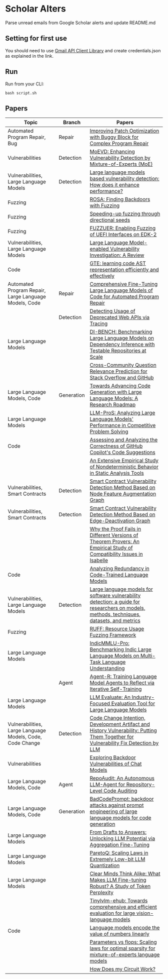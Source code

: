 # Scholar Alters
Parse unread emails from Google Scholar alerts and update README.md

## Setting for first use
You should need to use [Gmail API Client Library](https://developers.google.com/gmail/api/quickstart/python) and create
credentials.json as explained in the link.

## Run
Run from your CLI:
```
bash script.sh
```
## Papers

| Topic | Branch | Papers |
| --- | --- | --- |
| Automated Program Repair, Bug | Repair | [Improving Patch Optimization with Buggy Block for Complex Program Repair](https://scholar.google.com/scholar_url?url=https://ieeexplore.ieee.org/iel8/6287639/6514899/10883973.pdf&hl=en&sa=X&d=15059337254573805672&ei=zl2zZ47JDJ-_6rQPoa3DoAo&scisig=AFWwaeZZ97jurt5yO1AwMkZV62Ll&oi=scholaralrt&hist=apJ4fD8AAAAJ:11631047573362457156:AFWwaeYhbBKL65h4pzyKCNru3s-R&html=&pos=0&folt=rel) |
| Vulnerabilities | Detection | [MoEVD: Enhancing Vulnerability Detection by Mixture-of-Experts (MoE)](https://scholar.google.com/scholar_url?url=https://arxiv.org/pdf/2501.16454&hl=en&sa=X&d=14986258988792440115&ei=zl2zZ47JDJ-_6rQPoa3DoAo&scisig=AFWwaeYjNRCno0VOoQ7odltCce_A&oi=scholaralrt&hist=apJ4fD8AAAAJ:11631047573362457156:AFWwaeYhbBKL65h4pzyKCNru3s-R&html=&pos=1&folt=rel) |
| Vulnerabilities, Large Language Models | Detection | [Large language models based vulnerability detection: How does it enhance performance?](https://scholar.google.com/scholar_url?url=https://link.springer.com/article/10.1007/s10207-025-00983-8&hl=en&sa=X&d=16073731140175574581&ei=zl2zZ47JDJ-_6rQPoa3DoAo&scisig=AFWwaeZDlIITq9JTiMCosrxfoCWo&oi=scholaralrt&hist=apJ4fD8AAAAJ:11631047573362457156:AFWwaeYhbBKL65h4pzyKCNru3s-R&html=&pos=2&folt=rel) |
| Fuzzing |  | [ROSA: Finding Backdoors with Fuzzing](https://scholar.google.com/scholar_url?url=https://binsec.github.io/assets/publications/papers/2025-icse.pdf&hl=vi&sa=X&d=13531564943831013756&ei=zl2zZ56jEIqy6rQPl5KnWA&scisig=AFWwaeaGFFpUlOhEdz0gAvuIoA9h&oi=scholaralrt&hist=apJ4fD8AAAAJ:16065687014273664109:AFWwaeYpvD7V4gPm0ywHhNT6YvSk&html=&pos=1&folt=rel) |
| Fuzzing |  | [Speeding-up fuzzing through directional seeds](https://scholar.google.com/scholar_url?url=https://link.springer.com/article/10.1007/s10207-024-00953-6&hl=en&sa=X&d=14687239264510216474&ei=zl2zZ-yUBo-w6rQP1uqXuAg&scisig=AFWwaebibHbwEeX-DPZdv7xcLzez&oi=scholaralrt&hist=apJ4fD8AAAAJ:11137134570824175991:AFWwaeZJgvZkFmSwNlRigHvrI7d8&html=&pos=0&folt=rel) |
| Fuzzing |  | [FUZZUER: Enabling Fuzzing of UEFI Interfaces on EDK-2](https://scholar.google.com/scholar_url?url=https://purs3lab.github.io/files/fuzzuerr.pdf&hl=en&sa=X&d=4767893449987058199&ei=zl2zZ-yUBo-w6rQP1uqXuAg&scisig=AFWwaeYk4wH1j2JHa6t9w0L6UplG&oi=scholaralrt&hist=apJ4fD8AAAAJ:11137134570824175991:AFWwaeZJgvZkFmSwNlRigHvrI7d8&html=&pos=2&folt=rel) |
| Vulnerabilities, Large Language Models |  | [Large Language Model-enabled Vulnerability Investigation: A Review](https://scholar.google.com/scholar_url?url=https://ieeexplore.ieee.org/abstract/document/10871716/&hl=en&sa=X&d=14185764532483918972&ei=zl2zZ_yBA_qu6rQPmsSPUA&scisig=AFWwaeZ7tsWZLiISx96lG6wEBp_Y&oi=scholaralrt&hist=apJ4fD8AAAAJ:9077511576393718270:AFWwaeYjhZg9MUHEYuARvipEszZC&html=&pos=0&folt=cit) |
| Code |  | [GTE: learning code AST representation efficiently and effectively](https://scholar.google.com/scholar_url?url=http://scis.scichina.com/en/2025/139101-supplementary.pdf&hl=vi&sa=X&d=3540026531673519925&ei=zl2zZ4CzCIC96rQP29mI6AY&scisig=AFWwaeYIUpXoN19sVJ6JoJVK89nM&oi=scholaralrt&hist=apJ4fD8AAAAJ:11355862984917483435:AFWwaeZvT_NNWQMu4_zZrEW644gW&html=&pos=1&folt=rel) |
| Automated Program Repair, Large Language Models, Code | Repair | [Comprehensive Fine-Tuning Large Language Models of Code for Automated Program Repair](https://scholar.google.com/scholar_url?url=https://ieeexplore.ieee.org/abstract/document/10850625/&hl=en&sa=X&d=5758844406545218685&ei=zl2zZ_6nAdqy6rQP56ab0AE&scisig=AFWwaea0B6NfjXOBsJMuKm5dIBM2&oi=scholaralrt&hist=apJ4fD8AAAAJ:8900472388513427833:AFWwaeZM7Y6I9R2ROVLnk31jdyVz&html=&pos=0&folt=rel) |
|  | Detection | [Detecting Usage of Deprecated Web APIs via Tracing](https://scholar.google.com/scholar_url?url=https://dl.gi.de/bitstreams/5b3fc755-e777-4994-b728-9a7124957da6/download&hl=en&sa=X&d=9118813446171149778&ei=zl2zZ_6nAdqy6rQP56ab0AE&scisig=AFWwaeZNrIlSw8xF3QYaMxEBkTOR&oi=scholaralrt&hist=apJ4fD8AAAAJ:8900472388513427833:AFWwaeZM7Y6I9R2ROVLnk31jdyVz&html=&pos=1&folt=rel) |
| Large Language Models |  | [DI-BENCH: Benchmarking Large Language Models on Dependency Inference with Testable Repositories at Scale](https://scholar.google.com/scholar_url?url=https://arxiv.org/pdf/2501.13699&hl=en&sa=X&d=12575647025633024595&ei=zl2zZ_6nAdqy6rQP56ab0AE&scisig=AFWwaebix_I36PZNHVz42kUA2ezj&oi=scholaralrt&hist=apJ4fD8AAAAJ:8900472388513427833:AFWwaeZM7Y6I9R2ROVLnk31jdyVz&html=&pos=2&folt=rel) |
|  |  | [Cross-Community Question Relevance Prediction for Stack Overflow and GitHub](https://scholar.google.com/scholar_url?url=https://search.proquest.com/openview/3815b2767d48266eb89a06dde7a2bbe1/1%3Fpq-origsite%3Dgscholar%26cbl%3D6474026&hl=en&sa=X&d=10884353515500327365&ei=zl2zZ_6nAdqy6rQP56ab0AE&scisig=AFWwaea1WIVIE7S7hPVB5L5-Y6y1&oi=scholaralrt&hist=apJ4fD8AAAAJ:8900472388513427833:AFWwaeZM7Y6I9R2ROVLnk31jdyVz&html=&pos=3&folt=rel) |
| Large Language Models, Code | Generation | [Towards Advancing Code Generation with Large Language Models: A Research Roadmap](https://scholar.google.com/scholar_url?url=https://arxiv.org/pdf/2501.11354&hl=en&sa=X&d=123997571257205558&ei=zl2zZ_6nAdqy6rQP56ab0AE&scisig=AFWwaebWf4tObMUM0LISGBuEsGuh&oi=scholaralrt&hist=apJ4fD8AAAAJ:8900472388513427833:AFWwaeZM7Y6I9R2ROVLnk31jdyVz&html=&pos=4&folt=rel) |
| Large Language Models |  | [LLM-ProS: Analyzing Large Language Models' Performance in Competitive Problem Solving](https://scholar.google.com/scholar_url?url=https://arxiv.org/pdf/2502.04355&hl=en&sa=X&d=2975631848571256505&ei=zl2zZ_6nAdqy6rQP56ab0AE&scisig=AFWwaebF7PZUkSFCJHZVzqsB0x0o&oi=scholaralrt&hist=apJ4fD8AAAAJ:8900472388513427833:AFWwaeZM7Y6I9R2ROVLnk31jdyVz&html=&pos=5&folt=rel) |
| Code |  | [Assessing and Analyzing the Correctness of GitHub Copilot's Code Suggestions](https://scholar.google.com/scholar_url?url=https://dl.acm.org/doi/abs/10.1145/3715108&hl=en&sa=X&d=14015031103517392176&ei=zl2zZ_6nAdqy6rQP56ab0AE&scisig=AFWwaeZfKO1ope-_DfbeLXFtb9ax&oi=scholaralrt&hist=apJ4fD8AAAAJ:8900472388513427833:AFWwaeZM7Y6I9R2ROVLnk31jdyVz&html=&pos=6&folt=rel) |
|  |  | [An Extensive Empirical Study of Nondeterministic Behavior in Static Analysis Tools](https://scholar.google.com/scholar_url?url=https://annabellam.github.io/docs/An_Extensive_Empirica_Study_of_Nondeterministic_Behavior_in_Static_Analysis_Tools_-_Preprint.pdf&hl=en&sa=X&d=4318033324046371661&ei=zl2zZ_6nAdqy6rQP56ab0AE&scisig=AFWwaebRcoNhnwdvWWxG2ecGCUep&oi=scholaralrt&hist=apJ4fD8AAAAJ:8900472388513427833:AFWwaeZM7Y6I9R2ROVLnk31jdyVz&html=&pos=7&folt=rel) |
| Vulnerabilities, Smart Contracts | Detection | [Smart Contract Vulnerability Detection Method Based on Node Feature Augmentation Graph](https://scholar.google.com/scholar_url?url=https://books.google.com/books%3Fhl%3Den%26lr%3Dlang_en%26id%3DhHxGEQAAQBAJ%26oi%3Dfnd%26pg%3DPA102%26ots%3D_EuUcrYT6B%26sig%3DKqfgoW6V48cnl-mks4zltk_hO6M&hl=en&sa=X&d=15513042444330070064&ei=zV2zZ5vjPJ-_6rQPoa3DoAo&scisig=AFWwaebbSh55qcFJagwkfm7I8U9R&oi=scholaralrt&hist=apJ4fD8AAAAJ:6234092987365270793:AFWwaeZHIN6aK_iU38VPuuMoYcVu&html=&pos=0&folt=rel) |
| Vulnerabilities, Smart Contracts | Detection | [Smart Contract Vulnerability Detection Method Based on Edge-Deactivation Graph](https://scholar.google.com/scholar_url?url=https://books.google.com/books%3Fhl%3Den%26lr%3Dlang_en%26id%3DhHxGEQAAQBAJ%26oi%3Dfnd%26pg%3DPA120%26ots%3D_EuUcrYT6B%26sig%3DaVusOxJuhw5CEOEqR2cPrFNQA0w&hl=en&sa=X&d=14397426197723098496&ei=zV2zZ5vjPJ-_6rQPoa3DoAo&scisig=AFWwaeZWNem-OeqU-GWVuKGGfEFw&oi=scholaralrt&hist=apJ4fD8AAAAJ:6234092987365270793:AFWwaeZHIN6aK_iU38VPuuMoYcVu&html=&pos=1&folt=rel) |
|  |  | [Why the Proof Fails in Different Versions of Theorem Provers: An Empirical Study of Compatibility Issues in Isabelle](https://scholar.google.com/scholar_url?url=https://www.researchgate.net/profile/Zhe-Hou-5/publication/388994133_Why_the_Proof_Fails_in_Different_Versions_of_Theorem_Provers_An_Empirical_Study_of_Compatibility_Issues_in_Isabelle/links/67af2ccb4c479b26c9e08f97/Why-the-Proof-Fails-in-Different-Versions-of-Theorem-Provers-An-Empirical-Study-of-Compatibility-Issues-in-Isabelle.pdf&hl=en&sa=X&d=6240771137631059883&ei=zl2zZ9CBCsmr6rQPnaXLmQo&scisig=AFWwaebBay0n70P_Auhx6t-INwcl&oi=scholaralrt&hist=apJ4fD8AAAAJ:11486195984023826531:AFWwaebYo-fw1j0PJswL-CdomZqY&html=&pos=0&folt=cit) |
| Code |  | [Analyzing Redundancy in Code-Trained Language Models](https://scholar.google.com/scholar_url?url=https://search.proquest.com/openview/e169dc06d3471156711e8faae6ec3588/1%3Fpq-origsite%3Dgscholar%26cbl%3D18750%26diss%3Dy&hl=en&sa=X&d=14204400594584217993&ei=zl2zZ9CBCsmr6rQPnaXLmQo&scisig=AFWwaeY6SkcV-QHT39odqp-4wWSB&oi=scholaralrt&hist=apJ4fD8AAAAJ:11486195984023826531:AFWwaebYo-fw1j0PJswL-CdomZqY&html=&pos=1&folt=cit) |
| Vulnerabilities, Large Language Models | Detection | [Large language models for software vulnerability detection: a guide for researchers on models, methods, techniques, datasets, and metrics](https://scholar.google.com/scholar_url?url=https://link.springer.com/article/10.1007/s10207-025-00992-7&hl=en&sa=X&d=2528919176862429899&ei=zV2zZ73GNo-w6rQP1uqXuAg&scisig=AFWwaeYLHjthHr1NlaDTGCHPZYj5&oi=scholaralrt&hist=apJ4fD8AAAAJ:4465730527138788254:AFWwaebhnVuF-27TSh32-dm_KGTR&html=&pos=0&folt=cit) |
| Fuzzing |  | [RUFF: Resource Usage Fuzzing Framework](https://scholar.google.com/scholar_url?url=https://scholar.dsu.edu/cgi/viewcontent.cgi%3Farticle%3D1469%26context%3Dtheses&hl=en&sa=X&d=1878923783361841557&ei=zV2zZ73GNo-w6rQP1uqXuAg&scisig=AFWwaeYUyvEhdPso39ncmjc_M4uQ&oi=scholaralrt&hist=apJ4fD8AAAAJ:4465730527138788254:AFWwaebhnVuF-27TSh32-dm_KGTR&html=&pos=1&folt=cit) |
| Large Language Models |  | [IndicMMLU-Pro: Benchmarking Indic Large Language Models on Multi-Task Language Understanding](https://scholar.google.com/scholar_url?url=https://arxiv.org/pdf/2501.15747&hl=en&sa=X&d=3981640808048289249&ei=zV2zZ5X8NMmEywSynb6JAg&scisig=AFWwaeaT8UmMZ_PKIY1uoJ2D_6CJ&oi=scholaralrt&hist=apJ4fD8AAAAJ:3096313017463695374:AFWwaeb8R4GEV1B4xk_Cz2b6H7gj&html=&pos=0&folt=rel) |
|  | Agent | [Agent-R: Training Language Model Agents to Reflect via Iterative Self-Training](https://scholar.google.com/scholar_url?url=https://arxiv.org/pdf/2501.11425&hl=en&sa=X&d=4527896452003828697&ei=zV2zZ5X8NMmEywSynb6JAg&scisig=AFWwaeaeNpuna1gIB68b2G6OcEbj&oi=scholaralrt&hist=apJ4fD8AAAAJ:3096313017463695374:AFWwaeb8R4GEV1B4xk_Cz2b6H7gj&html=&pos=2&folt=rel) |
| Large Language Models |  | [LLM Evaluate: An Industry-Focused Evaluation Tool for Large Language Models](https://scholar.google.com/scholar_url?url=https://aclanthology.org/2025.coling-industry.24.pdf&hl=en&sa=X&d=8508943126986898433&ei=zV2zZ5X8NMmEywSynb6JAg&scisig=AFWwaeal9Jb3xZ6FgO5_abd1ezsv&oi=scholaralrt&hist=apJ4fD8AAAAJ:3096313017463695374:AFWwaeb8R4GEV1B4xk_Cz2b6H7gj&html=&pos=3&folt=rel) |
| Vulnerabilities, Large Language Models, Code, Code Change | Detection | [Code Change Intention, Development Artifact and History Vulnerability: Putting Them Together for Vulnerability Fix Detection by LLM](https://scholar.google.com/scholar_url?url=https://arxiv.org/pdf/2501.14983&hl=en&sa=X&d=8539904704547046029&ei=zV2zZ9yhOIC96rQP29mI6AY&scisig=AFWwaeb84T_Y-HLdMlwUtYhMzC_s&oi=scholaralrt&hist=apJ4fD8AAAAJ:4513401344136555010:AFWwaea8pA4W9ESmXpw9yvMxc7-7&html=&pos=0&folt=rel) |
| Vulnerabilities |  | [Exploring Backdoor Vulnerabilities of Chat Models](https://scholar.google.com/scholar_url?url=https://aclanthology.org/2025.coling-main.62.pdf&hl=en&sa=X&d=5482178116978273618&ei=zV2zZ9yhOIC96rQP29mI6AY&scisig=AFWwaeYK-uqYY5qFiTg0O5QzrMcs&oi=scholaralrt&hist=apJ4fD8AAAAJ:4513401344136555010:AFWwaea8pA4W9ESmXpw9yvMxc7-7&html=&pos=1&folt=rel) |
| Large Language Models, Code | Agent | [RepoAudit: An Autonomous LLM-Agent for Repository-Level Code Auditing](https://scholar.google.com/scholar_url?url=https://arxiv.org/pdf/2501.18160&hl=en&sa=X&d=10449046114557329433&ei=zV2zZ9yhOIC96rQP29mI6AY&scisig=AFWwaea0ARJmbkDh0_qLvqXGK5kk&oi=scholaralrt&hist=apJ4fD8AAAAJ:4513401344136555010:AFWwaea8pA4W9ESmXpw9yvMxc7-7&html=&pos=2&folt=rel) |
| Large Language Models, Code | Generation | [BadCodePrompt: backdoor attacks against prompt engineering of large language models for code generation](https://scholar.google.com/scholar_url?url=https://link.springer.com/article/10.1007/s10515-024-00485-2&hl=en&sa=X&d=1776243190785939085&ei=zV2zZ9yhOIC96rQP29mI6AY&scisig=AFWwaeaoWkUrv1TB5_b8HvqKbeSf&oi=scholaralrt&hist=apJ4fD8AAAAJ:4513401344136555010:AFWwaea8pA4W9ESmXpw9yvMxc7-7&html=&pos=3&folt=rel) |
| Large Language Models |  | [From Drafts to Answers: Unlocking LLM Potential via Aggregation Fine-Tuning](https://scholar.google.com/scholar_url?url=https://arxiv.org/pdf/2501.11877%3F&hl=en&sa=X&d=5385344708501882545&ei=zV2zZ9yhOIC96rQP29mI6AY&scisig=AFWwaeZgxZxghnJfp9WNLfXca0oU&oi=scholaralrt&hist=apJ4fD8AAAAJ:4513401344136555010:AFWwaea8pA4W9ESmXpw9yvMxc7-7&html=&pos=4&folt=rel) |
| Large Language Models |  | [ParetoQ: Scaling Laws in Extremely Low-bit LLM Quantization](https://scholar.google.com/scholar_url?url=https://arxiv.org/pdf/2502.02631&hl=en&sa=X&d=11368170644869979088&ei=zV2zZ9yhOIC96rQP29mI6AY&scisig=AFWwaeaBURQcte4XAZ4cDavPhlfH&oi=scholaralrt&hist=apJ4fD8AAAAJ:4513401344136555010:AFWwaea8pA4W9ESmXpw9yvMxc7-7&html=&pos=5&folt=rel) |
| Large Language Models |  | [Clear Minds Think Alike: What Makes LLM Fine-tuning Robust? A Study of Token Perplexity](https://scholar.google.com/scholar_url?url=https://arxiv.org/pdf/2501.14315%3F&hl=en&sa=X&d=12379156672911057&ei=zV2zZ9yhOIC96rQP29mI6AY&scisig=AFWwaeZWvJU_YgRPwOAZpzfkjYrM&oi=scholaralrt&hist=apJ4fD8AAAAJ:4513401344136555010:AFWwaea8pA4W9ESmXpw9yvMxc7-7&html=&pos=6&folt=rel) |
|  |  | [Tinylvlm-ehub: Towards comprehensive and efficient evaluation for large vision-language models](https://scholar.google.com/scholar_url?url=https://ieeexplore.ieee.org/abstract/document/10858438/&hl=en&sa=X&d=7581802798985114364&ei=zV2zZ9yhOIC96rQP29mI6AY&scisig=AFWwaeb-ffCePuldR1UTNL7qW0Rj&oi=scholaralrt&hist=apJ4fD8AAAAJ:4513401344136555010:AFWwaea8pA4W9ESmXpw9yvMxc7-7&html=&pos=7&folt=rel) |
| Code |  | [Language models encode the value of numbers linearly](https://scholar.google.com/scholar_url?url=https://aclanthology.org/2025.coling-main.47.pdf&hl=en&sa=X&d=400978595471319244&ei=zV2zZ9yhOIC96rQP29mI6AY&scisig=AFWwaeZr7ErtT-vUNgPZcmHr1s8C&oi=scholaralrt&hist=apJ4fD8AAAAJ:4513401344136555010:AFWwaea8pA4W9ESmXpw9yvMxc7-7&html=&pos=8&folt=rel) |
|  |  | [Parameters vs flops: Scaling laws for optimal sparsity for mixture-of-experts language models](https://scholar.google.com/scholar_url?url=https://arxiv.org/pdf/2501.12370&hl=en&sa=X&d=1387980301458246209&ei=zV2zZ9yhOIC96rQP29mI6AY&scisig=AFWwaeYTcWp5RZWDywYrwd_07G-3&oi=scholaralrt&hist=apJ4fD8AAAAJ:4513401344136555010:AFWwaea8pA4W9ESmXpw9yvMxc7-7&html=&pos=9&folt=rel) |
|  |  | [How Does my Circuit Work?](https://scholar.google.com/scholar_url?url=https://r-mukund.github.io/pdf/submitted/2025-SS3.pdf&hl=en&sa=X&d=6028641336000148064&ei=zV2zZ8OMO8mr6rQPnaXLmQo&scisig=AFWwaeZkLLu-DRgQGDnpl5M62-0c&oi=scholaralrt&hist=apJ4fD8AAAAJ:5778505219825515303:AFWwaeaDDOggOneW-z6K3HLjAzuP&html=&pos=3&folt=cit) |
